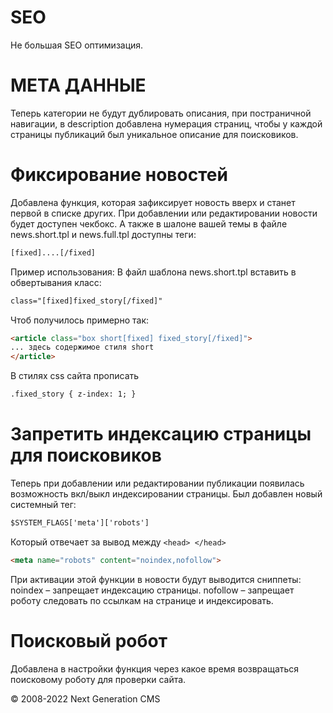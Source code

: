 SEO
============================

Не большая SEO оптимизация.


# МЕТА ДАННЫЕ
Теперь категории не будут дублировать описания, при постраничной навигации, в description добавлена нумерация страниц, чтобы у каждой страницы публикаций был уникальное описание для поисковиков.

# Фиксирование новостей
Добавлена функция, которая зафиксирует новость вверх и станет первой в списке других. При добавлении или редактировании новости будет доступен чекбокс. 
А также в шалоне вашей темы в файле news.short.tpl и news.full.tpl доступны теги:
```html
[fixed]....[/fixed]
```
Пример использования:
В файл шаблона news.short.tpl вставить в обвертывания класс:
```html
class="[fixed]fixed_story[/fixed]"
```
Чтоб получилось примерно так:
```html
<article class="box short[fixed] fixed_story[/fixed]">
... здесь содержимое стиля short
</article>
```
В стилях css сайта прописать
```html
.fixed_story { z-index: 1; }
```

# Запретить индексацию страницы для поисковиков
Теперь при добавлении или редактировании публикации появилась возможность вкл/выкл индексировании страницы. Был добавлен новый системный тег:
```html
$SYSTEM_FLAGS['meta']['robots']
```
Который отвечает за вывод между ``` <head> </head> ```
```html
<meta name="robots" content="noindex,nofollow">
```
При активации этой функции в новости будут выводится сниппеты:
noindex – запрещает индексацию страницы.
nofollow – запрещает роботу следовать по ссылкам на странице и индексировать.

# Поисковый робот
Добавлена в настройки функция через какое время возвращаться поисковому роботу для проверки сайта.

© 2008-2022 Next Generation CMS
